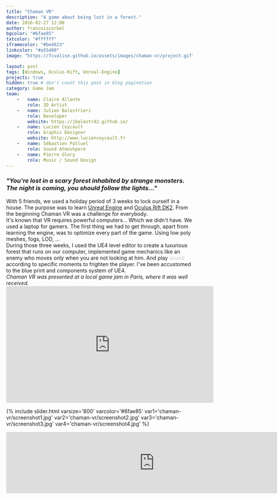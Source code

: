 ```yaml
---
title: "Chaman VR"
description: "A game about being lost in a forest."
date: 2016-02-27 12:00
author: francoiscorbel
bgcolor: "#6fae85"
txtcolor: "#ffffff"
iframecolor: "#be4623"
linkcolor: "#a55d00"
image: "https://fcvalise.github.io/assets/images/chaman-vr/project.gif"

layout: post
tags: [Windows, Oculus-Rift, Unreal-Engine]
projects: true
hidden: true # don't count this post in blog pagination
category: Game Jam
team:
    -   name: Claire Allante
        role: 3D Artist
    -   name: Julien Balestrieri
        role: Developer
        website: https://jbalestr42.github.io/
    -   name: Lucien Coycault
        role: Graphic Designer
        website: http://www.luciencoycault.fr
    -   name: Sébastien Palluel
        role: Sound Atmoshpere
    -   name: Pierre Glory
        role: Music / Sound Design
---
```

<div class="text general-margin"><h3><i>"You're lost in a scary forest inhabited by strange monsters. The night is coming, you should follow the lights..."</i></h3></div>

<div class="text justify general-margin">
With 5 friends, we used a holiday period of 3 weeks to lock ourself in a house.
The purpose was to learn <a alt="https://www.unrealengine.com" href="https://www.unrealengine.com" target="_blank">Unreal Engine</a> and 
<a alt="https://www.oculus.com/en-us/dk2/" href="https://www3.oculus.com/en-us/dk2/" target="_blank">Oculus Rift DK2</a>.
From the beginning Chaman VR was a challenge for everybody.
</div>
<div class="text justify general-margin">
It's known that VR requires powerful computers... Which we didn't have. We used a laptop
for gamers. The first thing we had to get through, apart from learning the engine, was to optimize
every part of the game. Using low poly meshes, fogs, LOD, ...
</div>
<div class="text justify general-margin">
During those three weeks, I used the UE4 level editor to create a luxurious forest that runs on our computer,
implemented game mechanics like an enemy who moves only when you are not looking at him. And play
<div style="display: inline-block; color: #cccccc;" onclick="playSound()">sound</div> 
according to specific moments to frighten the player. I've been accustomed to the blue print and components system of UE4.
</div>
<div class="text general-margin"><i>
Chaman VR was presented at a local game jam in Paris, where it was well received.
</i></div>

<div class="video general-margin">
    <iframe width="560" height="315" src="https://www.youtube.com/embed/goZikfz87HM?modestbranding=1&autohide=1&showinfo=0&controls=0&rel=0" frameborder="0" allowfullscreen></iframe>
</div>

{% include slider.html varsize='800' varcolor='#6fae85' var1='chaman-vr/screenshot1.jpg' var2='chaman-vr/screenshot2.jpg' var3='chaman-vr/screenshot3.jpg' var4='chaman-vr/screenshot4.jpg' %}

<div class="general-margin">
<iframe frameborder="0" src="https://itch.io/embed/165258?linkback=true&border_width=1&amp;bg_color=be4623&amp;fg_color=222222&amp;link_color=6fae85&amp;border_color=dc6441" width="800" height="165"></iframe>
</div>

<audio id="sound" src="{{ site.url}}/assets/sounds/chaman_scary.ogg"></audio>
<script>
function playSound() { document.getElementById('sound').play(); }
playSound();
</script>
